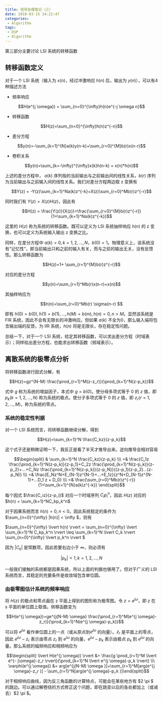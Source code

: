 ```yaml
---
title: 信号处理笔记（三）
date: 2018-03-15 14:22:47
categories:
 - Algorithm
tags:
 - DSP
 - Algorithm
---
```


第三部分主要讨论 LSI 系统的转移函数

<!--more-->

## 转移函数定义

对于一个 LSI 系统（输入为 $x(n)$，经过冲激响应 $h(n)$ 后，输出为 $y(n)$），可以有4种描述方法

* 频率响应

$$H(e^{j \omega}) = \sum_{n=0}^{\infty}h(n)e^{-j \omega n}$$

* 转移函数

$$H(z)=\sum_{n=0}^{\infty}h(n)z^{-n}$$

* 差分方程

$$y(n)=-\sum_{k=1}^{N}a(k)y(n-k)+\sum_{r=0}^{M}b(r)x(n-r)$$

* 卷积关系

$$y(n)=\sum_{k=-\infty}^{\infty}x(k)h(n-k) = x(n)*h(n)$$

上述的差分方程中， $a(k)$ 序列指的当前输出与之前输出间的线性关系，$b(r)$ 序列为当前输出与之前输入间的线性关系。我们对差分方程两边取 z 变换有

$$Y(z) = -Y(z)\sum_{k=1}^Na(k)z^{-k}+X(z)\sum_{r=0}^Mb(r)z^{-r}$$

同时我们有 $Y(z)=X(z)H(z)$，因此有

$$H(z) = \frac{Y(z)}{X(z)}=\frac{\sum_{r=0}^{M}b(r)z^{-r}}{1+\sum_{k=1}^Na(k)z^{-k}}$$

这里的 $H(z)$ 称为系统的转移函数。既可以定义为 LSI 系统抽样响应 $h(n)$ 的 z 变换，也可以定义为系统输入输出 z 变换之比。

同样，在差分方程中 $a(k)=0,k=1,2,...,N，b(0)=1$。物理意义上，该系统没有“记忆性”，即当前输出只和之前的输入有关，而与之前的输出无关，没有反馈性。那么转移函数为

$$H(z)=1+ \sum_{r=1}^{M}b(r)z^{-r}$$

对应的差分方程

$$y(n)=\sum_{r=1}^Mb(r)x(n-r)+x(n)$$

其抽样响应为

$$h(n)=\sum_{r=0}^Mb(r) \sigma(n-r) $$

即有 $h(0)=b(0),h(1)=b(1),...,h(M)=b(m), h(n)=0 ,n>M$。显然该系统是 FIR 系统，因此不会有无限长的冲激响应。但如果 $a(k)$ 不全为0，那么输入端将包含输出端的反馈，为 IIR 系统，$h(n)$ 将是无限长，存在稳定性问题。

总结一下，对于一个 LSI 系统，给定其转移函数，可以求出差分方程（时域表示）；同样给出差分方程，也能求出转移函数（频域表示）。

## 离散系统的极零点分析

将转移函数进行因式分解，有

$$H(z)=gz^{N-M} \frac{\prod_{r=1}^M(z-z_r)}{\prod_{k=1}^N(z-p_k)}$$

式中 $g$ 称为系统的增益因子，本式中 $g=b(0)$。使分母多项式等于 0 的 $z$ 值，即 $p_k(k=1,2,...,N)$ 称为系统的极点。使分子多项式等于 0 的 $z$ 值，即 $z_r(r=1,2,...,M)$，称为系统的零点。

### 系统的稳定性判据

对一个 LSI 系统而言，将转移函数继续分解，得到

$$H(z)=\sum_{k=1}^N \frac{C_kz}{z-p_k}$$

这个式子还是稍微证明一下，我反正是看了半天才推导出来。逆向推导会相对容易

$$\begin{split} & \sum_{k=1}^N \frac{C_kz}{z-p_k} \\\
=& \frac{C_1z \frac{\prod_{k=1}^N(z-p_k)}{z-p_1}+C_2z \frac{\prod_{k=1}^N(z-p_k)}{z-p_2}+...+C_Nz \frac{\prod_{k=1}^N(z-p_k)}{z-p_N}}{(z-p_1)(z-p_2)...(z-p_N)} \\\
=& \frac{E_Nz^N+E_{N-1}z^{N-1}+...+E_1z}{z^N+D_{N-1}z^{N-1}+...D_1 z + D_0} \\\
=& \frac{\sum_{r=0}^Mb(r)z^{-r}}{1+\sum_{k=1}^{N}a(k)z^{-k}} \end{split}$$

每个因式 $\frac{C_iz}{z-p_i}$ 对应一个时域序列 $C_ip_i^n$，因此 $H(z)$ 对应的 $h(n) = \sum_{k=1}^NC_kp_k^n$

对于因果系统而言 $h(n)=0, n<0$。因此系统稳定的条件为 $\sum_{n=0}^{\infty} |h(n)| < \infty $，则有

$\sum_{n=0}^{\infty} \lvert h(n) \rvert = \sum_{n=0}^{\infty} \lvert \sum_{k=1}^N C_kp_k^n \rvert \leq \sum_{k=1}^N \lvert C_k \rvert \sum_{n=0}^{\infty} \lvert p_k^n \rvert $

因为 $\lvert C_k \rvert$ 是常数项，因此若要右边小于 $\infty$，则必须有

$$\lvert p_k \rvert < 1, k=1,2,...,N$$

一般我们接触的系统都是因果系统，所以上面的判据也够用了。但对于广义的 LSI 系统而言，其稳定的充要条件是收敛域包含单位圆。

### 由极零图估计系统的频率响应

将 $H(z)$ 的极点和零点画在 z 平面上得到的图形称为极零图。令 $z=e^{j \omega}$，即 $z$ 在 s 平面的单位圆上取值。转移函数变为

$$H(e^{j \omega})=ge^{j(N-M) \omega} \frac{\prod_{r=1}^M(e^{j \omega}-z_r)}{\prod_{k=1}^N(e^{j \omega}-p_k)}$$

可以将 $e^{j \omega}$ 看作单位圆上的一点（或从原点到$e^{j \omega}$ 的向量）。$z_r$ 是平面上的零点，因此 $e^{j \omega}-z_r$ 表示由零点 $z_r$ 到 $e^{j \omega}$ 的向量，$e^{j \omega}-p_k$ 表示由极点 $p_k$ 到 $e^{j \omega}$ 的向量。那么系统的幅频响应和相频响应为

$$\begin{split} \lvert H(e^{j \omega}) \rvert &= \frac{g \prod_{r=1}^M \lvert e^{- j\omega}-z_r \rvert}{\prod_{k=1}^N \lvert e^{j \omega}-p_k \rvert} \\\
\varphi(e^{j \omega}) &= arg[e^{j(N-M) \omega }]+\sum_{r=1}^M[arg(e^{j \omega}-z_r )] - \sum_{r=1}^N[arg(e^{j \omega}-p_k )]\end{split}$$

对于相频响应曲线，因为反三角函数的计算特点，可能会在某些地方有 $2 \pi $ 的跳边。可以通过解卷绕的方式修正这个问题，即在跳变以后的各处都加上（或减去）$2 \pi $。

